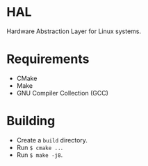 # HAL

Hardware Abstraction Layer for Linux systems.

# Requirements

- CMake
- Make
- GNU Compiler Collection (GCC)

# Building

- Create a `build` directory.
- Run `$ cmake ..`.
- Run `$ make -j8`.

